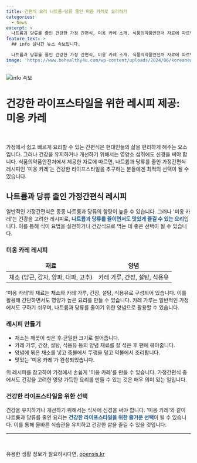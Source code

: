 ```yaml
---
title: 간편식 요리 나트륨·당류 줄인 미옹 카레로 요리하기
categories:
  - News
excerpt: >
  나트륨과 당류를 줄인 건강한 가정 간편식, 미옹 카레 소개. 식품의약품안전처 자료에 따르면, 이 요리는 영양소를 고려하여 만들어졌으며, 사진은 사용할 수 없지만 기사 이용 시 출처를 꼭 표기해야 함. 건강을 생각한 레시피로 이목 집중!
feature_text: >
  ## info 실시간 뉴스 속보입니다.

  나트륨과 당류를 줄인 건강한 가정 간편식, 미옹 카레 소개. 식품의약품안전처 자료에 따르면, 이 요리는 영양소를 고려하여 만들어졌으며, 사진은 사용할 수 없지만 기사 이용 시 출처를 꼭 표기해야 함. 건강을 생각한 레시피로 이목 집중!
image: 'https://www.behealthy4u.com/wp-content/uploads/2024/06/koreanews.jpg'
---
```


<p><img src="https://www.behealthy4u.com/wp-content/uploads/2024/06/koreanews.jpg" alt="info 속보" /></p>

<h1>건강한 라이프스타일을 위한 레시피 제공: 미옹 카레</h1>

<p data-ke-size="size16">&nbsp;</p>

<p data-ke-size="size16">가정에서 쉽고 빠르게 요리할 수 있는 간편식은 현대인들의 삶을 편리하게 해주는 요소입니다. 그러나 건강을 유지하거나 개선하기 위해서는 영양소 섭취에도 신경을 써야 합니다. 식품의약품안전처에서 제공한 자료에 따르면, 나트륨과 당류를 줄인 가정간편식 레시피인 '미옹 카레'는 건강한 라이프스타일을 추구하는 분들에겐 최적의 선택이 될 수 있습니다.</p>

<h2 data-ke-size="size26">나트륨과 당류 줄인 가정간편식 레시피</h2>

<p data-ke-size="size16">일반적인 가정간편식은 종종 나트륨과 당류의 함량이 높을 수 있습니다. 그러나 '미옹 카레'는 건강을 고려한 레시피로, <b><span style="color: #1a5490;">나트륨과 당류를 줄이면서도 맛있게 즐길 수 있는 요리</span></b>입니다. 이를 통해 식이 요법을 실천하거나 건강식으로 먹는 데 좋은 선택이 될 수 있습니다.</p>

<h3 data-ke-size="size24">미옹 카레 레시피</h3>

<table>
    <thead>
        <tr>
            <td style="text-align: center; height: 17px;"><b>재료</b></td>
            <td style="text-align: center; height: 17px;"><b>양념</b></td>
        </tr>
    </thead>
    <tbody>
        <tr>
            <td style="text-align: center; height: 17px;">채소 (당근, 감자, 양파, 대파, 고추)</td>
            <td style="text-align: center; height: 17px;">카레 가루, 간장, 설탕, 식용유</td>
        </tr>
    </tbody>
</table>

<p data-ke-size="size16">‘미옹 카레’의 재료는 채소와 카레 가루, 간장, 설탕, 식용유로 구성되어 있습니다. 이를 활용해 간단하면서도 영양가 높은 요리를 만들 수 있습니다. 카레 가루는 일반적인 가정에서도 구하기 쉬우며, 나트륨과 당류를 줄이기 위한 양념으로 활용할 수 있습니다.</p>

<h3 data-ke-size="size24">레시피 만들기</h3>

<ul>
    <li>채소는 깨끗이 씻은 후 균일한 크기로 썰어줍니다.</li>
    <li>카레 가루, 간장, 설탕, 식용유 등의 양념 재료를 잘 섞은 후 팬에 볶아줍니다.</li>
    <li>양념에 볶은 채소를 넣고 중불에서 뚜껑을 덮고 약불에서 조리합니다.</li>
    <li>맛있는 '미옹 카레'가 완성되었습니다.</li>
</ul>

<p data-ke-size="size16">위 레시피를 참고하여 가정에서 손쉽게 '미옹 카레'를 만들 수 있습니다. 가정간편식 중에서도 건강을 고려한 영양 가득한 요리를 만들 수 있는 것은 매우 의미 있는 일입니다.</p>

<h3 data-ke-size="size24">건강한 라이프스타일을 위한 선택</h3>

<p data-ke-size="size16">건강을 유지하거나 개선하기 위해서는 식사에 신경을 써야 합니다. '미옹 카레'와 같이 나트륨과 당류를 줄인 요리는 <b><span style="color: #1a5490;">건강한 라이프스타일을 위한 즐거운 선택</span></b>이 될 수 있습니다. 이를 통해 올바른 식습관을 유지하고 건강한 삶을 즐길 수 있을 것입니다.</p>

<hr>

<p data-ke-size="size16">&nbsp;</p>
유용한 생활 정보가 필요하시다면, <a href="https://opensis.kr" rel="dofollow">opensis.kr</a>


